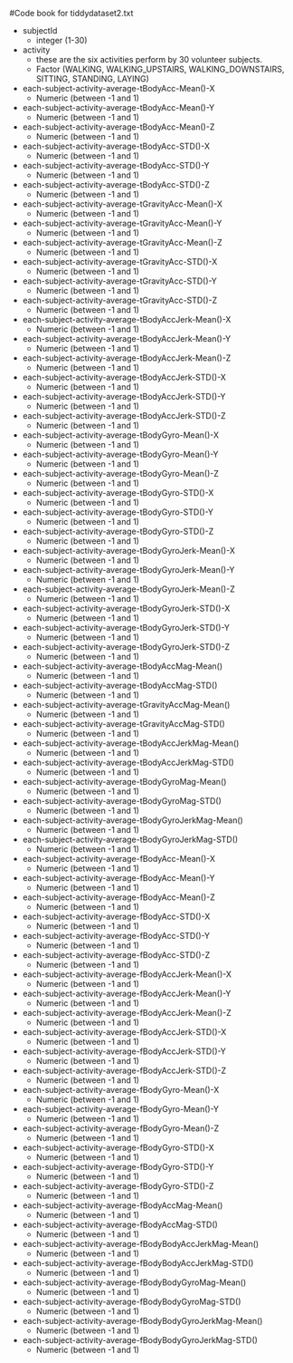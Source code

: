 #Code book for tiddydataset2.txt

- subjectId
  - integer (1-30)
- activity
  - these are the six activities perform by 30 volunteer subjects.
  - Factor (WALKING, WALKING_UPSTAIRS, WALKING_DOWNSTAIRS, SITTING, STANDING, LAYING)
- each-subject-activity-average-tBodyAcc-Mean()-X          
  - Numeric (between -1 and 1)
- each-subject-activity-average-tBodyAcc-Mean()-Y          
  - Numeric (between -1 and 1)
- each-subject-activity-average-tBodyAcc-Mean()-Z          
  - Numeric (between -1 and 1)
- each-subject-activity-average-tBodyAcc-STD()-X           
  - Numeric (between -1 and 1)
- each-subject-activity-average-tBodyAcc-STD()-Y           
  - Numeric (between -1 and 1)
- each-subject-activity-average-tBodyAcc-STD()-Z           
  - Numeric (between -1 and 1)
- each-subject-activity-average-tGravityAcc-Mean()-X       
  - Numeric (between -1 and 1)
- each-subject-activity-average-tGravityAcc-Mean()-Y       
  - Numeric (between -1 and 1)
- each-subject-activity-average-tGravityAcc-Mean()-Z
  - Numeric (between -1 and 1)
- each-subject-activity-average-tGravityAcc-STD()-X
  - Numeric (between -1 and 1)
- each-subject-activity-average-tGravityAcc-STD()-Y
  - Numeric (between -1 and 1)
- each-subject-activity-average-tGravityAcc-STD()-Z
  - Numeric (between -1 and 1)
- each-subject-activity-average-tBodyAccJerk-Mean()-X
  - Numeric (between -1 and 1)
- each-subject-activity-average-tBodyAccJerk-Mean()-Y
  - Numeric (between -1 and 1)
- each-subject-activity-average-tBodyAccJerk-Mean()-Z
  - Numeric (between -1 and 1)
- each-subject-activity-average-tBodyAccJerk-STD()-X
  - Numeric (between -1 and 1)
- each-subject-activity-average-tBodyAccJerk-STD()-Y
  - Numeric (between -1 and 1)
- each-subject-activity-average-tBodyAccJerk-STD()-Z
  - Numeric (between -1 and 1)
- each-subject-activity-average-tBodyGyro-Mean()-X  
  - Numeric (between -1 and 1)
- each-subject-activity-average-tBodyGyro-Mean()-Y  
  - Numeric (between -1 and 1)
- each-subject-activity-average-tBodyGyro-Mean()-Z
  - Numeric (between -1 and 1)
- each-subject-activity-average-tBodyGyro-STD()-X
  - Numeric (between -1 and 1)
- each-subject-activity-average-tBodyGyro-STD()-Y
  - Numeric (between -1 and 1)
- each-subject-activity-average-tBodyGyro-STD()-Z
  - Numeric (between -1 and 1)
- each-subject-activity-average-tBodyGyroJerk-Mean()-X
  - Numeric (between -1 and 1)
- each-subject-activity-average-tBodyGyroJerk-Mean()-Y
  - Numeric (between -1 and 1)
- each-subject-activity-average-tBodyGyroJerk-Mean()-Z
  - Numeric (between -1 and 1)
- each-subject-activity-average-tBodyGyroJerk-STD()-X
  - Numeric (between -1 and 1)
- each-subject-activity-average-tBodyGyroJerk-STD()-Y
  - Numeric (between -1 and 1)
- each-subject-activity-average-tBodyGyroJerk-STD()-Z
  - Numeric (between -1 and 1)
- each-subject-activity-average-tBodyAccMag-Mean()
  - Numeric (between -1 and 1)
- each-subject-activity-average-tBodyAccMag-STD()
  - Numeric (between -1 and 1)
- each-subject-activity-average-tGravityAccMag-Mean()
  - Numeric (between -1 and 1)
- each-subject-activity-average-tGravityAccMag-STD()
  - Numeric (between -1 and 1)
- each-subject-activity-average-tBodyAccJerkMag-Mean()
  - Numeric (between -1 and 1)
- each-subject-activity-average-tBodyAccJerkMag-STD()
  - Numeric (between -1 and 1)
- each-subject-activity-average-tBodyGyroMag-Mean()
  - Numeric (between -1 and 1)
- each-subject-activity-average-tBodyGyroMag-STD()
  - Numeric (between -1 and 1)
- each-subject-activity-average-tBodyGyroJerkMag-Mean()
  - Numeric (between -1 and 1)
- each-subject-activity-average-tBodyGyroJerkMag-STD()
  - Numeric (between -1 and 1)
- each-subject-activity-average-fBodyAcc-Mean()-X
  - Numeric (between -1 and 1)
- each-subject-activity-average-fBodyAcc-Mean()-Y
  - Numeric (between -1 and 1)
- each-subject-activity-average-fBodyAcc-Mean()-Z
  - Numeric (between -1 and 1)
- each-subject-activity-average-fBodyAcc-STD()-X
  - Numeric (between -1 and 1)
- each-subject-activity-average-fBodyAcc-STD()-Y
  - Numeric (between -1 and 1)
- each-subject-activity-average-fBodyAcc-STD()-Z
  - Numeric (between -1 and 1)
- each-subject-activity-average-fBodyAccJerk-Mean()-X
  - Numeric (between -1 and 1)
- each-subject-activity-average-fBodyAccJerk-Mean()-Y
  - Numeric (between -1 and 1)
- each-subject-activity-average-fBodyAccJerk-Mean()-Z
  - Numeric (between -1 and 1)
- each-subject-activity-average-fBodyAccJerk-STD()-X
  - Numeric (between -1 and 1)
- each-subject-activity-average-fBodyAccJerk-STD()-Y
  - Numeric (between -1 and 1)
- each-subject-activity-average-fBodyAccJerk-STD()-Z
  - Numeric (between -1 and 1)
- each-subject-activity-average-fBodyGyro-Mean()-X
  - Numeric (between -1 and 1)
- each-subject-activity-average-fBodyGyro-Mean()-Y
  - Numeric (between -1 and 1)
- each-subject-activity-average-fBodyGyro-Mean()-Z
  - Numeric (between -1 and 1)
- each-subject-activity-average-fBodyGyro-STD()-X
  - Numeric (between -1 and 1)
- each-subject-activity-average-fBodyGyro-STD()-Y
  - Numeric (between -1 and 1)
- each-subject-activity-average-fBodyGyro-STD()-Z
  - Numeric (between -1 and 1)
- each-subject-activity-average-fBodyAccMag-Mean()
  - Numeric (between -1 and 1)
- each-subject-activity-average-fBodyAccMag-STD()
  - Numeric (between -1 and 1)
- each-subject-activity-average-fBodyBodyAccJerkMag-Mean()
  - Numeric (between -1 and 1)
- each-subject-activity-average-fBodyBodyAccJerkMag-STD()
  - Numeric (between -1 and 1)
- each-subject-activity-average-fBodyBodyGyroMag-Mean()
  - Numeric (between -1 and 1)
- each-subject-activity-average-fBodyBodyGyroMag-STD()
  - Numeric (between -1 and 1)
- each-subject-activity-average-fBodyBodyGyroJerkMag-Mean()
  - Numeric (between -1 and 1)
- each-subject-activity-average-fBodyBodyGyroJerkMag-STD()
  - Numeric (between -1 and 1)
